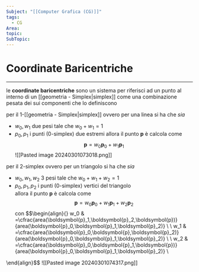 ```yaml
---
Subject: "[[Computer Grafica (CG)]]"
tags:
  - CG
Area: 
topic: 
SubTopic:
---
```


# Coordinate Baricentriche
---
le __coordinate baricentriche__ sono un sistema per riferisci ad un punto al interno di un [[geometria - Simplex|simplex]] come una combinazione pesata dei sui componenti che lo definiscono

per il 1-[[geometria - Simplex|simplex]] ovvero per una linea si ha che 
_sia_
- $w_0,w_1$ due pesi tale che $w_0+w_1=1$
- $p_0, p_1$ i punti (0-simplex) due estremi 
allora il punto $\boldsymbol{p}$ è calcola come
$$\boldsymbol{p}=w_0\boldsymbol{p}_0+w_1\boldsymbol{p}_1$$
![[Pasted image 20240301073018.png]]


per il 2-simplex ovvero per un triangolo si ha che 
_sia_
- $w_0, w_1,w_2$ 3 pesi tale che $w_0+w_1+w_2=1$
- $p_0,p_1,p_2$ i punti (0-simplex) vertici del triangolo  
allora il punto $\boldsymbol{p}$ è calcola come
$$\boldsymbol{p}=w_0\boldsymbol{p}_0+w_1\boldsymbol{p}_1+w_2\boldsymbol{p}_2$$con $$\begin{align}{}
w_0 & =\cfrac{area(\boldsymbol{p}_1,\boldsymbol{p}_2,\boldsymbol{p})}{area(\boldsymbol{p}_0,\boldsymbol{p}_1,\boldsymbol{p}_2)} \\ \\
w_1 & =\cfrac{area(\boldsymbol{p}_0,\boldsymbol{p},\boldsymbol{p}_2)}{area(\boldsymbol{p}_0,\boldsymbol{p}_1,\boldsymbol{p}_2)} \\ \\
w_2 & =\cfrac{area(\boldsymbol{p}_0,\boldsymbol{p}_1,\boldsymbol{p})}{area(\boldsymbol{p}_0,\boldsymbol{p}_1,\boldsymbol{p}_2)} \\

\end{align}$$
![[Pasted image 20240301074317.png]]